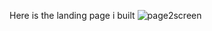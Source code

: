 Here is the landing page i built
![page2screen](https://github.com/YugankDh/Web-Development/assets/147908064/dd91b1ee-3ee6-48e2-96f6-0bdecb8f3d8f)
